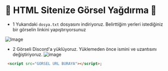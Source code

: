 🎈 HTML Sitenize Görsel Yağdırma 🎈
=================
* 1
Yukarıdaki ```dosya.txt``` dosyasını indiriyoruz. Belirttiğim yerleri istediğiniz bir görselin linkini yapıştırıyorsunuz

![Image](https://cdn.discordapp.com/attachments/843882576645324821/847022746848329738/efefefefefef.PNG)

* 2 Görseli Discord'a yüklüyoruz. Yüklemeden önce ismini ve uzantısını değiştiriyoruz.
![image](https://cdn.discordapp.com/attachments/843882576645324821/847021109130952714/wdwd.PNG)




```html
 <script src="GÖRSEL URL BURAYA"></script>;
```





